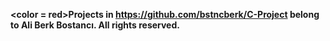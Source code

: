 <b><color = red>Projects in https://github.com/bstncberk/C-Project belong to Ali Berk Bostancı. All rights reserved.</color></b>
